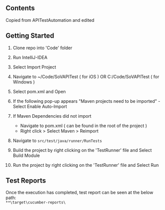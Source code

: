 ## Contents

Copied from APITestAutomation and edited

## Getting Started

1. Clone repo into 'Code' folder
2. Run IntelliJ-IDEA
3. Select Import Project
4. Navigate to ~/Code/SoVAPITest ( for iOS )   OR   C:/Code/SoVAPITest ( for Windows )
5. Select pom.xml and Open
6. If the following pop-up appears "Maven projects need to be imported" - Select Enable Auto-Import
7. If Maven Dependencies did not import
    
    - Navigate to pom.xml ( can be found in the root of the project )  
    - Right click > Select Maven > Reimport
    
8. Navigate to `src/test/java/runner/RunTests`
9. Build the project by right clicking on the 'TestRunner' file and Select Build Module
10. Run the project by right clicking on the 'TestRunner' file and Select Run

## Test Reports
Once the execution has completed, test report can be seen at the below path:<br/>
`**\target\cucumber-reports\`


